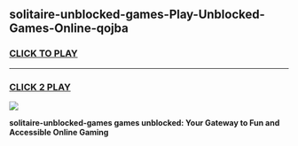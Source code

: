 
## solitaire-unblocked-games-Play-Unblocked-Games-Online-qojba
<h3>
<a href="https://premium76.site?title=solitaire-unblocked-games&ref=24A">CLICK TO PLAY</a></h3>
<hr>

<h3>
<a href="https://premium76.site?title=solitaire-unblocked-games&ref=24A">CLICK 2 PLAY</a>
  
</h3>

<a href="https://premium76.site?title=solitaire-unblocked-games&ref=24A"><img src="https://clearcache.store/games.png"></a>


**solitaire-unblocked-games games unblocked: Your Gateway to Fun and Accessible Online Gaming**
